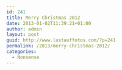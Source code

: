 ```yaml
---
id: 241
title: Merry Christmas 2012
date: 2013-01-02T11:39:21+01:00
author: admin
layout: post
guid: http://www.lustauffotos.com/?p=241
permalink: /2013/merry-christmas-2012/
categories:
  - Nonsense
---
```

